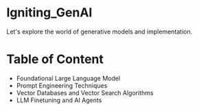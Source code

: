 # Igniting_GenAI
Let's explore the world of generative models and implementation.

# Table of Content
- Foundational Large Language Model
- Prompt Engineering Techniques
- Vector Databases and Vector Search Algorithms
- LLM Finetuning and AI Agents